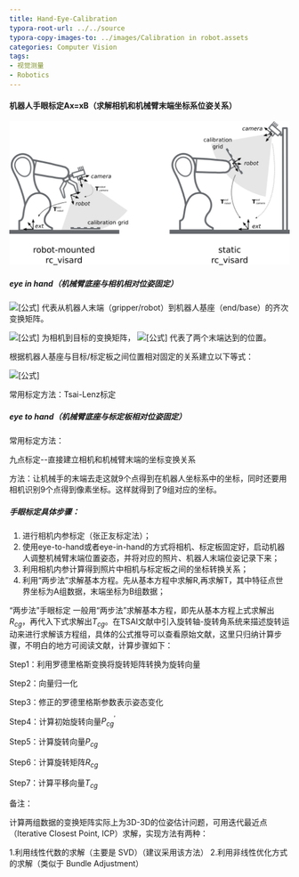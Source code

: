 ```yaml
---
title: Hand-Eye-Calibration
typora-root-url: ../../source
typora-copy-images-to: ../images/Calibration in robot.assets
categories: Computer Vision
tags:
- 视觉测量
- Robotics
---
```


#### 机器人手眼标定Ax=xB（求解相机和机械臂末端坐标系位姿关系）

![cameraCalibration-cd882760](/images/Calibration%20in%20robot.assets/cameraCalibration-cd882760.png)

##### eye in hand（机械臂底座与相机相对位姿固定）

![[公式]](https://www.zhihu.com/equation?tex=%5E%7Brobot%7D_%7Bend%7DT) 代表从机器人末端（gripper/robot）到机器人基座（end/base）的齐次变换矩阵。

 ![[公式]](https://www.zhihu.com/equation?tex=%5E%7Bcam%7D_%7Bobj%7DT) 为相机到目标的变换矩阵， ![[公式]](https://www.zhihu.com/equation?tex=robot_1%2Crobot_2) 代表了两个末端达到的位置。

根据机器人基座与目标/标定板之间位置相对固定的关系建立以下等式：

![[公式]](https://www.zhihu.com/equation?tex=%5E%7Brobot_1%7D_%7Bend%7DT+%5Ccdot+%5E%7Bcam_1%7D_%7Brobot_1%7DT+%5Ccdot+%5E%7Bobj%7D_%7Bcam_1%7DT%3D%5E%7Brobot_2%7D_%7Bend%7DT+%5Ccdot+%5E%7Bcam_2%7D_%7Brobot_2%7DT+%5Ccdot+%5E%7Bobj%7D_%7Bcam_2%7DT)

常用标定方法：Tsai-Lenz标定



##### eye to hand（机械臂底座与标定板相对位姿固定）

常用标定方法：

九点标定--直接建立相机和机械臂末端的坐标变换关系

方法：让机械手的末端去走这就9个点得到在机器人坐标系中的坐标，同时还要用相机识别9个点得到像素坐标。这样就得到了9组对应的坐标。



##### 手眼标定具体步骤：

1. 进行相机内参标定（张正友标定法）；
2. 使用eye-to-hand或者eye-in-hand的方式将相机、标定板固定好，启动机器人调整机械臂末端位置姿态，并将对应的照片、机器人末端位姿记录下来；
3. 利用相机内参计算得到照片中相机与标定板之间的坐标转换关系；
4. 利用“两步法”求解基本方程。先从基本方程中求解R,再求解T，其中特征点世界坐标为A组数据，末端坐标为B组数据；

“两步法”手眼标定
       一般用“两步法”求解基本方程，即先从基本方程上式求解出$R_{cg}$，再代入下式求解出$T_{cg}$。在TSAI文献中引入旋转轴-旋转角系统来描述旋转运动来进行求解该方程组，具体的公式推导可以查看原始文献，这里只归纳计算步骤，不明白的地方可阅读文献，计算步骤如下：

Step1：利用罗德里格斯变换将旋转矩阵转换为旋转向量

Step2：向量归一化

Step3：修正的罗德里格斯参数表示姿态变化

Step4：计算初始旋转向量$P_{cg}^{'}$ 

Step5：计算旋转向量$P_{cg}$

Step6：计算旋转矩阵$R_{cg}$

Step7：计算平移向量$T_{cg}$



备注：

计算两组数据的变换矩阵实际上为3D-3D的位姿估计问题，可用迭代最近点（Iterative Closest Point, ICP）求解，实现方法有两种：

1.利用线性代数的求解（主要是 SVD）（建议采用该方法）
2.利用非线性优化方式的求解（类似于 Bundle Adjustment）


